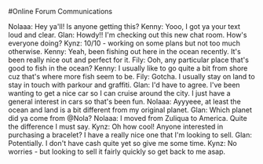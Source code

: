 #Online Forum Communications

Nolaaa: Hey ya'll! Is anyone getting this?
Kenny: Yooo, I got ya your text loud and clear.
Glan: Howdy!! I'm checking out this new chat room. How's everyone doing?
Kynz: 10/10 - working on some plans but not too much otherwise.
Kenny: Yeah, been fishing out here in the ocean recently. It's been really nice out and perfect for it.
Fily: Ooh, any particular place that's good to fish in the ocean?
Kenny: I usually like to go quite a bit from shore cuz that's where more fish seem to be.
Fily: Gotcha. I usually stay on land to stay in touch with parkour and graffiti.
Glan: I'd have to agree. I've been wanting to get a nice car so I can cruise around the city. I just have a general interest in cars so that's been fun.
Nolaaa: Ayyyeee, at least the ocean and land is a bit different from my original planet.
Glan: Which planet did ya come from @Nola?
Nolaaa: I moved from Zuliqua to America. Quite the difference I must say.
Kynz: Oh how cool! Anyone interested in purchasing a bracelet? I have a really nice one that I'm looking to sell.
Glan: Potentially. I don't have cash quite yet so give me some time.
Kynz: No worries - but looking to sell it fairly quickly so get back to me asap.
